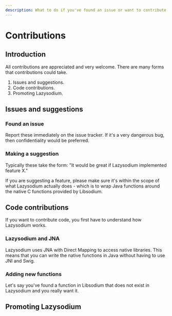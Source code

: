 ```yaml
---
description: What to do if you've found an issue or want to contribute code to Lazysodium.
---
```


# Contributions

##  Introduction

All contributions are appreciated and very welcome. There are many forms that contributions could take.

1. Issues and suggestions.
2. Code contributions.
3. Promoting Lazysodium.

##  Issues and suggestions

### Found an issue

Report these immediately on the issue tracker. If it's a very dangerous bug, then confidentiality would be preferred.

### Making a suggestion

Typically these take the form: "It would be great if Lazysodium implemented feature X." 

If you are suggesting a feature, please make sure it's within the scope of what Lazysodium actually does - which is to wrap Java functions around the native C functions provided by Libsodium.

## Code contributions

If you want to contribute code, you first have to understand how Lazysodium works.

### Lazysodium and JNA

Lazysodium uses JNA with Direct Mapping to access native libraries. This means that you can write the native functions in Java without having to use JNI and Swig.

### Adding new functions

Let's say you've found a function in Libsodium that does not exist in Lazysodium and you really want it.



## Promoting Lazysodium




